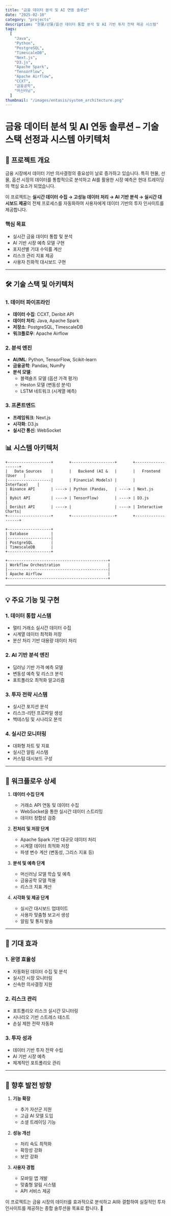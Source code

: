 ```yaml
---
title: "금융 데이터 분석 및 AI 연동 솔루션"
date: "2025-02-10"
category: "projects"
description: "현물/선물/옵션 데이터 통합 분석 및 AI 기반 투자 전략 제공 시스템"
tags:
  [
    "Java",
    "Python",
    "PostgreSQL",
    "TimescaleDB",
    "Next.js",
    "D3.js",
    "Apache Spark",
    "TensorFlow",
    "Apache Airflow",
    "CCXT",
    "금융공학",
    "머신러닝",
  ]
thumbnail: "/images/entasis/system_architecture.png"
---
```


# 금융 데이터 분석 및 AI 연동 솔루션 – 기술 스택 선정과 시스템 아키텍처

## 🚀 프로젝트 개요

금융 시장에서 데이터 기반 의사결정의 중요성이 날로 증가하고 있습니다. 특히 현물, 선물, 옵션 시장의 데이터를 통합적으로 분석하고 AI를 활용한 시장 예측은 현대 트레이딩의 핵심 요소가 되었습니다.

이 프로젝트는 **실시간 데이터 수집 → 고성능 데이터 처리 → AI 기반 분석 → 실시간 대시보드 제공**의 전체 프로세스를 자동화하여 사용자에게 데이터 기반의 투자 인사이트를 제공합니다.

### 핵심 목표

- 실시간 금융 데이터 통합 및 분석
- AI 기반 시장 예측 모델 구현
- 포지션별 기대 수익률 계산
- 리스크 관리 지표 제공
- 사용자 친화적 대시보드 구현

---

## 🛠️ 기술 스택 및 아키텍처

### 1. 데이터 파이프라인

- **데이터 수집**: CCXT, Deribit API
- **데이터 처리**: Java, Apache Spark
- **저장소**: PostgreSQL, TimescaleDB
- **워크플로우**: Apache Airflow

### 2. 분석 엔진

- **AI/ML**: Python, TensorFlow, Scikit-learn
- **금융공학**: Pandas, NumPy
- **분석 모델**:
  - 블랙숄즈 모델 (옵션 가격 평가)
  - Heston 모델 (변동성 분석)
  - LSTM 네트워크 (시계열 예측)

### 3. 프론트엔드

- **프레임워크**: Next.js
- **시각화**: D3.js
- **실시간 통신**: WebSocket

## 📊 시스템 아키텍처

```plaintext
+-------------------+       +-------------------+       +-------------------+
|   Data Sources    |       |   Backend (AI &   |       |   Frontend (User   |
|-------------------|       | Financial Models) |       |     Interface)    |
| Binance API       | ----> | Python (Pandas,   | ----> | Next.js           |
| Bybit API         | ----> | TensorFlow)       | ----> | D3.js             |
| Deribit API       | ----> |                   | ----> | Interactive Charts|
+-------------------+       +-------------------+       +-------------------+

+-------------------+
| Database          |
|-------------------|
| PostgreSQL        |
| TimescaleDB       |
+-------------------+

+--------------------------------------------+
| Workflow Orchestration                     |
|--------------------------------------------|
| Apache Airflow                             |
+--------------------------------------------+
```

---

## 💡 주요 기능 및 구현

### 1. 데이터 통합 시스템

- 멀티 거래소 실시간 데이터 수집
- 시계열 데이터 최적화 저장
- 분산 처리 기반 대용량 데이터 처리

### 2. AI 기반 분석 엔진

- 딥러닝 기반 가격 예측 모델
- 변동성 예측 및 리스크 분석
- 포트폴리오 최적화 알고리즘

### 3. 투자 전략 시스템

- 실시간 포지션 분석
- 리스크-리턴 프로파일 생성
- 백테스팅 및 시나리오 분석

### 4. 실시간 모니터링

- 대화형 차트 및 지표
- 실시간 알림 시스템
- 커스텀 대시보드 구성

---

## 🔄 워크플로우 상세

1. **데이터 수집 단계**

   - 거래소 API 연동 및 데이터 수집
   - WebSocket을 통한 실시간 데이터 스트리밍
   - 데이터 정합성 검증

2. **전처리 및 저장 단계**

   - Apache Spark 기반 대규모 데이터 처리
   - 시계열 데이터 최적화 저장
   - 파생 변수 계산 (변동성, 그리스 지표 등)

3. **분석 및 예측 단계**

   - 머신러닝 모델 학습 및 예측
   - 금융공학 모델 적용
   - 리스크 지표 계산

4. **시각화 및 제공 단계**
   - 실시간 대시보드 업데이트
   - 사용자 맞춤형 보고서 생성
   - 알림 및 통지 발송

---

## 🎁 기대 효과

### 1. 운영 효율성

- 자동화된 데이터 수집 및 분석
- 실시간 시장 모니터링
- 신속한 의사결정 지원

### 2. 리스크 관리

- 포트폴리오 리스크 실시간 모니터링
- 시나리오 기반 스트레스 테스트
- 손실 제한 전략 자동화

### 3. 투자 성과

- 데이터 기반 투자 전략 수립
- AI 기반 시장 예측
- 체계적인 포트폴리오 관리

---

## 🚀 향후 발전 방향

1. **기능 확장**

   - 추가 자산군 지원
   - 고급 AI 모델 도입
   - 소셜 트레이딩 기능

2. **성능 개선**

   - 처리 속도 최적화
   - 확장성 강화
   - 보안 강화

3. **사용자 경험**
   - 모바일 앱 개발
   - 맞춤형 알림 시스템
   - API 서비스 제공

이 프로젝트는 금융 시장의 데이터를 효과적으로 분석하고 AI와 결합하여 실질적인 투자 인사이트를 제공하는 종합 솔루션을 목표로 합니다. 🎯
